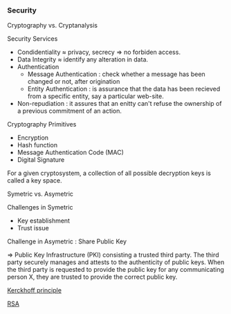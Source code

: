 
### Security

Cryptography vs. Cryptanalysis

Security Services
- Condidentiality ≈ privacy, secrecy => no forbiden access.
- Data Integrity ≈ identify any alteration in data.
- Authentication
  - Message Authentication : check whether a message has been changed or not, after origination
  - Entity Authentication : is assurance that the data has been recieved from a specific entity, say a particular web-site.
- Non-repudiation : it assures that an enitty can't refuse the ownership of a previous commitment of an action.

Cryptography Primitives
- Encryption
- Hash function
- Message Authentication Code (MAC)
- Digital Signature

[](!https://www.tutorialspoint.com/cryptography/images/primitive_service.jpg)

[](https://www.tutorialspoint.com/cryptography/modern_cryptography.htm)

For a given cryptosystem, a collection of all possible decryption keys is called a key space.

Symetric vs. Asymetric

Challenges in Symetric
- Key establishment
- Trust issue 

Challenge in Asymetric : Share Public Key

=> Public Key Infrastructure (PKI) 
consisting a trusted third party. The third party securely manages and attests to the 
authenticity of public keys. When the third party is requested to provide the public 
key for any communicating person X, they are trusted to provide the correct public key.


[Kerckhoff principle](https://www.tutorialspoint.com/cryptography/cryptosystems.htm)

[RSA](https://www.tutorialspoint.com/cryptography/public_key_encryption.htm)



